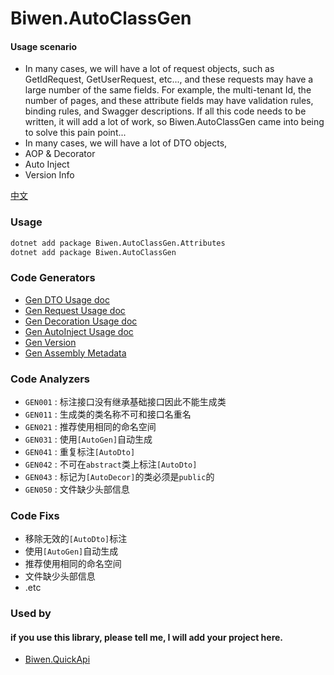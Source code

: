 ﻿# Biwen.AutoClassGen

#### Usage scenario

- In many cases, we will have a lot of request objects,
such as GetIdRequest, GetUserRequest, etc..., and these requests may have a large number of the same fields.
For example, the multi-tenant Id, the number of pages, and these attribute fields may have validation rules, binding rules, and Swagger descriptions.
If all this code needs to be written, it will add a lot of work, so Biwen.AutoClassGen came into being to solve this pain point...
- In many cases, we will have a lot of DTO objects,
- AOP & Decorator
- Auto Inject
- Version Info

[中文](https://github.com/vipwan/Biwen.AutoClassGen/blob/master/README-zh.md)

### Usage

```bash
dotnet add package Biwen.AutoClassGen.Attributes
dotnet add package Biwen.AutoClassGen
```


### Code Generators

- [Gen DTO Usage doc](https://github.com/vipwan/Biwen.AutoClassGen/blob/master/Gen-Dto.md)
- [Gen Request Usage doc](https://github.com/vipwan/Biwen.AutoClassGen/blob/master/Gen-request.md)
- [Gen Decoration Usage doc](https://github.com/vipwan/Biwen.AutoClassGen/blob/master/Gen-Decor.md)
- [Gen AutoInject Usage doc](https://github.com/vipwan/Biwen.AutoClassGen/blob/master/Gen-AutoInject.md)
- [Gen Version](https://github.com/vipwan/Biwen.AutoClassGen/blob/master/Gen-Version.md)
- [Gen Assembly Metadata](https://github.com/vipwan/Biwen.AutoClassGen/blob/master/Gen-Metadata.md)

### Code Analyzers

- `GEN001` : 标注接口没有继承基础接口因此不能生成类
- `GEN011` : 生成类的类名称不可和接口名重名
- `GEN021` : 推荐使用相同的命名空间
- `GEN031` : 使用`[AutoGen]`自动生成
- `GEN041` : 重复标注`[AutoDto]`
- `GEN042` : 不可在`abstract`类上标注`[AutoDto]`
- `GEN043` : 标记为`[AutoDecor]`的类必须是`public`的
- `GEN050` : 文件缺少头部信息

### Code Fixs

- 移除无效的`[AutoDto]`标注
- 使用`[AutoGen]`自动生成
- 推荐使用相同的命名空间
- 文件缺少头部信息
- .etc



### Used by
#### if you use this library, please tell me, I will add your project here.
- [Biwen.QuickApi](https://github.com/vipwan/Biwen.QuickApi)
